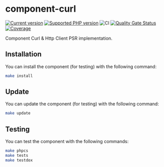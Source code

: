 # component-curl

[![Current version](https://img.shields.io/packagist/v/eureka/component-curl.svg?logo=composer)](https://packagist.org/packages/eureka/component-curl)
[![Supported PHP version](https://img.shields.io/static/v1?logo=php&label=PHP&message=7.4%20-%208.2&color=777bb4)](https://packagist.org/packages/eureka/component-curl)
![CI](https://github.com/eureka-framework/component-curl/workflows/CI/badge.svg)
[![Quality Gate Status](https://sonarcloud.io/api/project_badges/measure?project=eureka-framework_component-curl&metric=alert_status)](https://sonarcloud.io/dashboard?id=eureka-framework_component-curl)
[![Coverage](https://sonarcloud.io/api/project_badges/measure?project=eureka-framework_component-curl&metric=coverage)](https://sonarcloud.io/dashboard?id=eureka-framework_component-curl)

Component Curl &amp; Http Client PSR implementation.


## Installation

You can install the component (for testing) with the following command:
```bash
make install
```

## Update

You can update the component (for testing) with the following command:
```bash
make update
```


## Testing

You can test the component with the following commands:
```bash
make phpcs
make tests
make testdox
```
